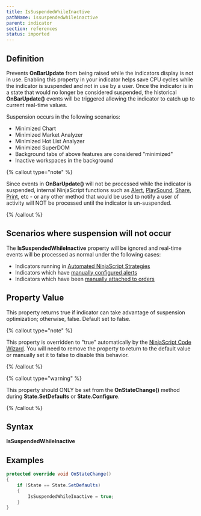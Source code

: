 ```yaml
---
title: IsSuspendedWhileInactive
pathName: issuspendedwhileinactive
parent: indicator
section: references
status: imported
---
```


## Definition

Prevents **OnBarUpdate** from being raised while the indicators display is not in use. Enabling this property in your indicator helps save CPU cycles while the indicator is suspended and not in use by a user. Once the indicator is in a state that would no longer be considered suspended, the historical **OnBarUpdate()** events will be triggered allowing the indicator to catch up to current real-time values.

Suspension occurs in the following scenarios:

* Minimized Chart
* Minimized Market Analyzer
* Minimized Hot List Analyzer
* Minimized SuperDOM
* Background tabs of above features are considered "minimized"
* Inactive workspaces in the background

{% callout type="note" %}

Since events in **OnBarUpdate()** will not be processed while the indicator is suspended, internal NinjaScript functions such as [Alert](alert), [PlaySound](playsound), [Share](share), [Print](print), etc - or any other method that would be used to notify a user of activity will NOT be processed until the indicator is un-suspended.

{% /callout %}

## Scenarios where suspension will not occur

The **IsSuspendedWhileInactive** property will be ignored and real-time events will be processed as normal under the following cases:

* Indicators running in [Automated NinjaScript Strategies](running_a_ninjascript_strategy)
* Indicators which have [manually configured alerts](alerts_dialog)
* Indicators which have been [manually attached to orders](attachingorderstoindicators)

## Property Value

This property returns true if indicator can take advantage of suspension optimization; otherwise, false. Default set to false.

{% callout type="note" %}

This property is overridden to "true" automatically by the [NinjaScript Code Wizard](ninjascript_wizard.md). You will need to remove the property to return to the default value or manually set it to false to disable this behavior.

{% /callout %}

{% callout type="warning" %}

This property should ONLY be set from the **OnStateChange()** method during **State.SetDefaults** or **State.Configure**.

{% /callout %}

## Syntax

**IsSuspendedWhileInactive**

## Examples

```csharp
protected override void OnStateChange()
{
    if (State == State.SetDefaults)
    {
        IsSuspendedWhileInactive = true;
    }
}
```
